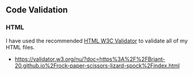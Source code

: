 ## Code Validation

### HTML

I have used the recommended [HTML W3C Validator](https://validator.w3.org) to validate all of my HTML files.

- https://validator.w3.org/nu/?doc=https%3A%2F%2FBriant-20.github.io%2Frock-paper-scissors-lizard-spock%2Findex.html


